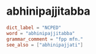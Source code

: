 # abhinipajjitabba

``` toml
dict_label = "NCPED"
word = "abhinipajjitabba"
grammar_comment = "fpp mfn."
see_also = ["abhinipajjati"]
```

